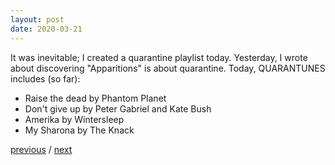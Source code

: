 ```yaml
---
layout: post
date: 2020-03-21
---
```


It was inevitable; I created a quarantine playlist today. Yesterday, I wrote about discovering "Apparitions" is about quarantine. Today, QUARANTUNES includes (so far): 

- Raise the dead by Phantom Planet  
- Don't give up by Peter Gabriel and Kate Bush  
- Amerika by Wintersleep  
- My Sharona by The Knack

<a href="{{page.previous.url}}">previous</a> / <a href="{{page.next.url}}">next</a>
